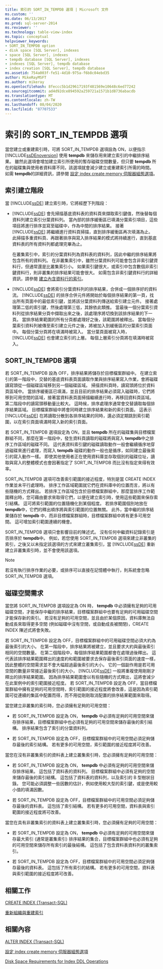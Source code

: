 ```yaml
---
title: 索引的 SORT_IN_TEMPDB 選項 | Microsoft 文件
ms.custom: ''
ms.date: 06/13/2017
ms.prod: sql-server-2014
ms.reviewer: ''
ms.technology: table-view-index
ms.topic: conceptual
helpviewer_keywords:
- SORT_IN_TEMPDB option
- disk space [SQL Server], indexes
- space [SQL Server], indexes
- tempdb database [SQL Server], indexes
- indexes [SQL Server], tempdb database
- index creation [SQL Server], tempdb database
ms.assetid: 754a003f-fe51-4d10-975a-f6b8c04ebd35
author: MikeRayMSFT
ms.author: mikeray
ms.openlocfilehash: 8feccc5b1d29617193f481569e10648c6ed77242
ms.sourcegitcommit: ad4d92dce894592a259721a1571b1d8736abacdb
ms.translationtype: MT
ms.contentlocale: zh-TW
ms.lasthandoff: 08/04/2020
ms.locfileid: "87707533"
---
```

# <a name="sort_in_tempdb-option-for-indexes"></a>索引的 SORT_IN_TEMPDB 選項
  當您建立或重建索引時，可將 SORT_IN_TEMPDB 選項設為 ON，以便指示 [!INCLUDE[ssDEnoversion](../../includes/ssdenoversion-md.md)] 使用 **tempdb** 來儲存用來建立索引的中繼排序結果。 雖然此選項會增加建立索引所使用的暫存磁碟空間數量，但只要 **tempdb** 所在的磁碟集與使用者資料庫不同，該選項就會減少建立或重建索引所需的時間。 如需 **tempdb**的詳細資訊，請參閱 [設定 index create memory 伺服器組態選項](../../database-engine/configure-windows/configure-the-index-create-memory-server-configuration-option.md)。  
  
## <a name="phases-of-index-building"></a>索引建立階段  
 當 [!INCLUDE[ssDE](../../includes/ssde-md.md)] 建立索引時，它將經歷下列階段：  
  
-   [!INCLUDE[ssDE](../../includes/ssde-md.md)] 會先掃描基底資料表的資料頁來擷取索引鍵值，然後替每個資料列建立索引分葉資料列。 當內部的排序緩衝區已填滿分葉索引項目，這些項目將進行排序並寫至磁碟中，作為中間的排序結果。 接著 [!INCLUDE[ssDE](../../includes/ssde-md.md)] 將繼續進行資料頁掃描，直到排序緩衝區再次填滿為止。 此掃描多重資料頁、再跟著排序與寫入排序結果的模式將持續進行，直到基底資料表的所有資料列都處理完畢為止。  
  
     在叢集索引中，索引的分葉資料列為資料表的資料列，因此中繼的排序結果將包含所有的資料列。 在非叢集索引中，雖然分葉資料列可能會包含非索引鍵資料行，但通常還是比叢集索引小。 如果索引鍵很大，或索引中包含數個非索引鍵資料行，則非叢集的排序結果可能會很大。 如需包含非索引鍵資料行的詳細資訊，請參閱 [建立內含資料行的索引](create-indexes-with-included-columns.md)。  
  
-   [!INCLUDE[ssDE](../../includes/ssde-md.md)] 會將索引分葉資料列的排序結果，合併成一個排序好的資料流。 [!INCLUDE[ssDE](../../includes/ssde-md.md)] 的排序合併元件將開始於每個排序結果的第一頁，找出所有頁面中的最低索引鍵，並將該分葉資料列傳送給索引建立元件。 接著處理第二低的索引鍵，然後處理第三低，其餘依此類推。 當最後一個分葉索引資料列從排序結果分頁中擷取出來之後，該處理序將切換到該排序結果的下一頁。 當排序結果範圍的所有分頁都處理好之後，該範圍將被釋出。 當每個分葉索引資料列被傳至索引建立元件之後，將被加入到緩衝區的分葉索引頁面中。 每個分葉分頁將在填滿時被寫入。 當分葉頁面被寫入時， [!INCLUDE[ssDE](../../includes/ssde-md.md)] 也會建立索引的上層。 每個上層索引分頁將在填滿時被寫入。  
  
## <a name="sort_in_tempdb-option"></a>SORT_IN_TEMPDB 選項  
 若 SORT_IN_TEMPDB 設為 OFF，排序結果將儲存於目標檔案群組中。 在建立索引的第一階段中，交替的基底資料表頁面讀取作業與排序結果寫入作業，會將磁碟讀寫頭從一個磁碟區域移到另一個磁碟區域。 掃描資料頁時，讀寫頭將位於資料頁區域中。 當排序緩衝區已填滿，並且目前的排序結果必須寫入磁碟時，它們將移到可用空間的區域，接著當資料表頁面掃描繼續進行時，再移回資料頁區域。 第二階段中的讀寫頭移動量比較大。 這時候，排序處理序通常會交替讀取每個排序結果區域。 目標檔案群組中將會同時建立排序結果和新的索引頁面。 這表示 [!INCLUDE[ssDE](../../includes/ssde-md.md)] 在將讀取分散到各排序結果的同時，還必須定期跳到索引範圍，以在索引頁面填滿時寫入新的索引頁面。  
  
 若 SORT_IN_TEMPDB 選項設定為 ON，並且 **tempdb** 所在的磁碟集與目標檔案群組不同，那麼在第一階段中，發生資料頁讀取的磁碟將與寫入 **tempdb**中之排序工作區域的磁碟不同。 這代表資料索引鍵的磁碟讀取動作一般會繼續循序地穿過磁碟來進行處理，而寫入 **tempdb** 磁碟的動作一般也是循序，如同建立最後索引的寫入動作一樣。 即使其他使用者正在使用資料庫並存取個別的磁碟位址，讀取與寫入的整體模式也會因著指定了 SORT_IN_TEMPDB 而比沒有指定來得有效率。  
  
 SORT_IN_TEMPDB 選項可改善索引範圍的接近程度，特別是當 CREATE INDEX 作業並未平行處理時。 排序工作區域範圍就它們在資料庫中的位置而言，將以有些隨機的方式釋出。 若排序工作區域包含於目標檔案群組中，那麼當排序工作範圍釋出時，您可藉由要求來取得它們，以便在建立索引時，使用這些範圍來保存索引結構。 這可將索引範圍的位置隨機化到某個程度。 若排序範圍個別地放在 **tempdb**中，它們的釋出順序將與索引範圍的位置無關。 此外，當中繼的排序結果儲存於 **tempdb** 中，而非目標檔案群組時，目標檔案群組中將有更多可用空間。 這可增加索引範圍連續的機會。  
  
 SORT_IN_TEMPDB 選項只會影響目前的陳述式。 沒有任何中繼資料記錄索引是否排序於 **tempdb**中。 例如，若您使用 SORT_IN_TEMPDB 選項來建立非叢集的索引，之後又以未指定該選項的方式來建立叢集索引，當 [!INCLUDE[ssDE](../../includes/ssde-md.md)] 重新建立非叢集索引時，並不會使用該選項。  
  
> [!NOTE]  
>  若沒有執行排序作業的必要，或排序可以直接在記憶體中執行，則系統會忽略 SORT_IN_TEMPDB 選項。  
  
## <a name="disk-space-requirements"></a>磁碟空間需求  
 當您將 SORT_IN_TEMPDB 選項設定為 ON 時， **tempdb** 中必須擁有足夠的可用磁碟空間，才能保存中繼的排序結果，目標檔案群組中也要有足夠的可用磁碟空間才能保存新的索引。 若沒有足夠的可用空間，並且由於某個原因，資料庫無法自動成長來取得更多空間 (例如磁碟中沒有空間，或自動成長被關閉)，CREATE INDEX 陳述式將會失敗。  
  
 若 SORT_IN_TEMPDB 設定為 OFF，目標檔案群組中的可用磁碟空間必須大約為最後索引的大小。 在第一階段中，排序結果將被建立，並且要求大約與最後索引相同的空間數量。 在第二個階段中，每個排序結果範圍都會在處理過後釋出。 這代表該排序結果範圍釋出的速度約和範圍被要求去保存最後索引頁面的速度一樣，因此整體的空間需求並不會大幅超過最後索引的大小。 它的一個副作用是若可用空間的數量非常接近最後索引的大小， [!INCLUDE[ssDE](../../includes/ssde-md.md)] 一般將重複使用剛剛才釋出的排序結果範圍。 因為排序結果範圍會以有些隨機的方式釋出，這將會減少在此案例中的索引範圍接近程度。 若 SORT_IN_TEMPDB 設定為 OFF，當目標檔案群組中擁有足夠的可用空間時，索引範圍的接近程度將會改善，這是因為索引範圍可從連續的集區中配置而得，而不用從剛剛取消配置的排序結果範圍來取得。  
  
 當您建立非叢集的索引時，您必須擁有足夠的可用空間：  
  
-   若 SORT_IN_TEMPDB 設定為 ON， **tempdb** 中必須有足夠的可用空間來儲存排序結果，目標檔案群組中也必須有足夠的可用空間來儲存最後的索引結構。 排序結果包含了索引的分葉資料列。  
  
-   若 SORT_IN_TEMPDB 設定為 OFF，目標檔案群組中的可用空間必須足夠儲存最後的索引結構。 若有更多的可用空間，索引範圍的接近程度將可改善。  
  
 當您在沒有非叢集索引的資料表上建立叢集索引時，您必須擁有足夠的可用空間：  
  
-   若 SORT_IN_TEMPDB 設定為 ON， **tempdb** 中必須有足夠的可用空間來儲存排序結果。 這包括了資料表的資料列。 目標檔案群組中必須有足夠的空間來儲存最後的索引結構。 這包括了資料表的資料列，以及索引的 B 型樹狀目錄。 您可能必須調整一些因數的估計，例如使用較大型的索引鍵，或是使用較小值的填滿因數。  
  
-   若 SORT_IN_TEMPDB 設定為 OFF，目標檔案群組中的可用空間必須足夠儲存最後的資料表。 這包括了索引結構。 若有更多的可用空間，資料表與索引範圍的接近程度將可改善。  
  
 當您在具有非叢集索引的資料表上建立叢集索引時，您必須擁有足夠的可用空間：  
  
-   若 SORT_IN_TEMPDB 設定為 ON， **tempdb** 中必須有足夠的可用空間來儲存最大索引 (通常是叢集索引) 排序結果的集合，目標檔案群組中也必須有足夠的可用空間來儲存所有索引的最後結構。 這包括了包含資料表資料列的叢集索引。  
  
-   若 SORT_IN_TEMPDB 設定為 OFF，目標檔案群組中的可用空間必須足夠儲存最後的資料表。 這包括了所有索引的結構。 若有更多的可用空間，資料表與索引範圍的接近程度將可改善。  
  
## <a name="related-tasks"></a>相關工作  
 [CREATE INDEX &#40;Transact-SQL&#41;](/sql/t-sql/statements/create-index-transact-sql)  
  
 [重新組織與重建索引](indexes.md)  
  
## <a name="related-content"></a>相關內容  
 [ALTER INDEX &#40;Transact-SQL&#41;](/sql/t-sql/statements/alter-index-transact-sql)  
  
 [設定 index create memory 伺服器組態選項](../../database-engine/configure-windows/configure-the-index-create-memory-server-configuration-option.md)  
  
 [Disk Space Requirements for Index DDL Operations](disk-space-requirements-for-index-ddl-operations.md)  
  
  
